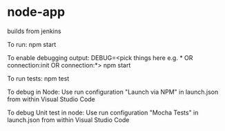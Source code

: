 # node-app

builds from jenkins

To run: npm start

To enable debugging output: DEBUG=<pick things here e.g. * OR connection:init OR connection:*> npm start

To run tests: npm test

To debug in Node: Use run configuration "Launch via NPM" in launch.json from within Visual Studio Code

To debug Unit test in node: Use run configuration "Mocha Tests" in launch.json from within Visual Studio Code